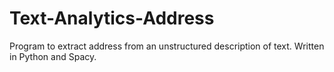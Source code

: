 # Text-Analytics-Address
Program to extract address from an unstructured description of text. Written in Python and Spacy.

